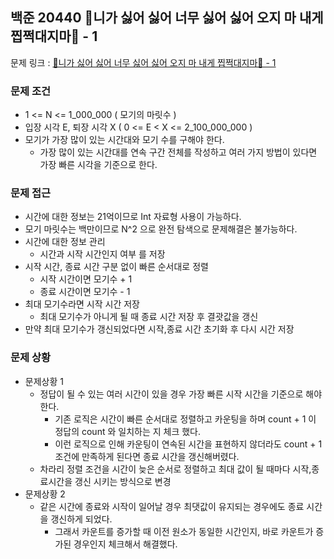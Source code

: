 ## 백준 20440 🎵니가 싫어 싫어 너무 싫어 싫어 오지 마 내게 찝쩍대지마🎵 - 1

문제 링크 : [🎵니가 싫어 싫어 너무 싫어 싫어 오지 마 내게 찝쩍대지마🎵 - 1](https://www.acmicpc.net/problem/20440)

### 문제 조건
- 1 <= N <= 1_000_000 ( 모기의 마릿수 )
- 입장 시각 E, 퇴장 시각 X  ( 0 <= E < X <= 2_100_000_000 )
- 모기가 가장 많이 있는 시간대와 모기 수를 구해야 한다.
    - 가장 많이 있는 시간대를 연속 구간 전체를 작성하고 여러 가지 방법이 있다면 가장 빠른 시각을 기준으로 한다.

### 문제 접근
- 시간에 대한 정보는 21억이므로 Int 자료형 사용이 가능하다.
- 모기 마릿수는 백만이므로 N^2 으로 완전 탐색으로 문제해결은 불가능하다.
- 시간에 대한 정보 관리
    - 시간과 시작 시간인지 여부 를 저장
- 시작 시간, 종료 시간 구분 없이 빠른 순서대로 정렬
    - 시작 시간이면 모기수 + 1
    - 종료 시간이면 모기수 - 1
- 최대 모기수라면 시작 시간 저장
    - 최대 모기수가 아니게 될 때 종료 시간 저장 후 결괏값을 갱신
- 만약 최대 모기수가 갱신되었다면 시작,종료 시간 초기화 후 다시 시간 저장

### 문제 상황
- 문제상황 1
    - 정답이 될 수 있는 여러 시간이 있을 경우 가장 빠른 시작 시간을 기준으로 해야한다.
        - 기존 로직은 시간이 빠른 순서대로 정렬하고 카운팅을 하며 count + 1 이 정답의 count 와 일치하는 지 체크 했다.
        - 이런 로직으로 인해 카운팅이 연속된 시간을 표현하지 않더라도 count + 1 조건에 만족하게 된다면 종료 시간을 갱신해버렸다.
    - 차라리 정렬 조건을 시간이 늦은 순서로 정렬하고 최대 값이 될 때마다 시작,종료시간을 갱신 시키는 방식으로 변경
- 문제상황 2
    - 같은 시간에 종료와 시작이 일어날 경우 최댓값이 유지되는 경우에도 종료 시간을 갱신하게 되었다.
        - 그래서 카운트를 증가할 때 이전 원소가 동일한 시간인지, 바로 카운트가 증가된 경우인지 체크해서 해결했다.